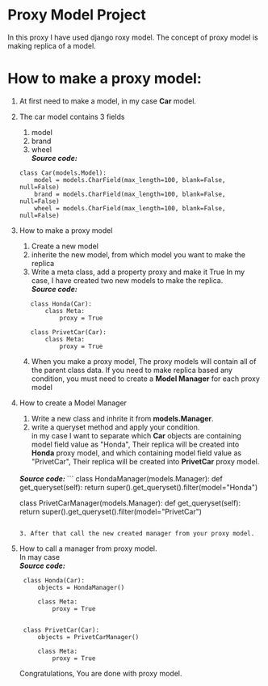 # Proxy Model Project

In this proxy I have used django roxy model.
The concept of proxy model is making replica of a model.

# How to make a proxy model: 
1. At first need to make a model, in my case <b>Car</b> model.
2. The car model contains 3 fields 
   1. model
   2. brand
   3. wheel <br>
   <i><b> Source code: </b></i>
   
   ```
   class Car(models.Model): 
       model = models.CharField(max_length=100, blank=False, null=False)
       brand = models.CharField(max_length=100, blank=False, null=False)
       wheel = models.CharField(max_length=100, blank=False, null=False)
   ```

3. How to make a proxy model
      1. Create a new model
      2. inherite the new model, from which model you want to make the replica
      3. Write a meta class,  add a property proxy and make it True
      In my case, I have created two new models to make the replica. <br>
      <i><b> Source code: </b></i>
      ```
         class Honda(Car):
             class Meta:
                 proxy = True
         
         class PrivetCar(Car):
             class Meta:
                 proxy = True
      ```
      4. When you make a proxy model, The proxy models will contain all of the parent class data. If you need to make 
      replica based any condition, you must need to create a <b>Model Manager</b> for each proxy model
      

4. How to create a Model Manager
   1. Write a new class and inhrite it from <b>models.Manager</b>.
   2. write a queryset method and apply your condition. <br>
   in my case I want to separate which <b>Car</b> objects are containing model field value as "Honda", Their replica will 
   be created into <b>Honda</b> proxy model, and which containing model field value as "PrivetCar", Their replica will 
   be created into <b>PrivetCar</b> proxy model.
   <br>
   <i><b> Source code: </b></i>
   ```
    class HondaManager(models.Manager):
        def get_queryset(self):
            return super().get_queryset().filter(model="Honda")


    class PrivetCarManager(models.Manager):
        def get_queryset(self):
            return super().get_queryset().filter(model="PrivetCar")
   ```
   
   3. After that call the new created manager from your proxy model.
5. How to call a manager from proxy model.<br>
   In may case<br>
   <i><b> Source code: </b></i>
   ```
    class Honda(Car):
        objects = HondaManager()

        class Meta:
            proxy = True


    class PrivetCar(Car):
        objects = PrivetCarManager()

        class Meta:
            proxy = True
   ```
   
   Congratulations, You are done with proxy model.